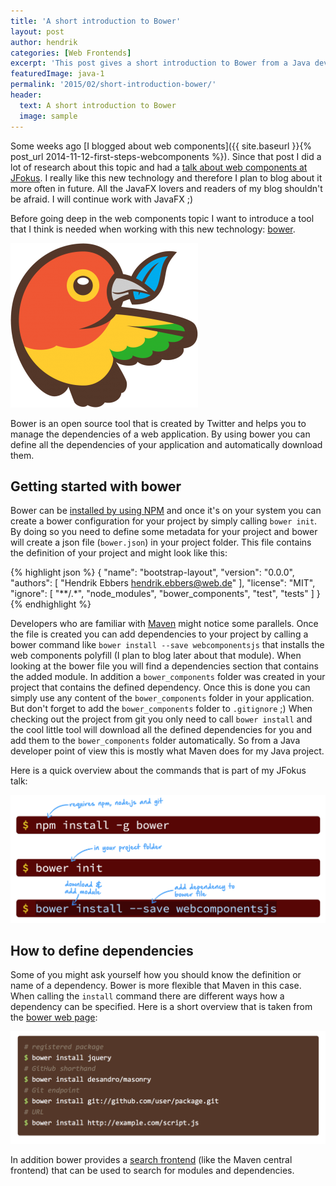 ```yaml
---
title: 'A short introduction to Bower'
layout: post
author: hendrik
categories: [Web Frontends]
excerpt: 'This post gives a short introduction to Bower from a Java developers point of view.'
featuredImage: java-1
permalink: '2015/02/short-introduction-bower/'
header:
  text: A short introduction to Bower
  image: sample
---
```

Some weeks ago [I blogged about web components]({{ site.baseurl }}{% post_url 2014-11-12-first-steps-webcomponents %}). Since that post I did a lot of research about this topic and had a [talk about web components at JFokus](http://www.jfokus.se/jfokus/talks.jsp#WebComponents). I really like this new technology and therefore I plan to blog about it more often in future. All the JavaFX lovers and readers of my blog shouldn't be afraid. I will continue work with JavaFX ;)

Before going deep in the web components topic I want to introduce a tool that I think is needed when working with this new technology: [bower](http://bower.io).

![bower-logo](/assets/posts/guigarage-legacy/bower-logo-300x263.png)

Bower is an open source tool that is created by Twitter and helps you to manage the dependencies of a web application. By using bower you can define all the dependencies of your application and automatically download them.

## Getting started with bower

Bower can be [installed by using NPM](http://bower.io/#install-bower) and once it's on your system you can create a bower configuration for your project by simply calling `bower init`. By doing so you need to define some metadata for your project and bower will create a json file (`bower.json`) in your project folder. This file contains the definition of your project and might look like this:

{% highlight json %}
{
  "name": "bootstrap-layout",
  "version": "0.0.0",
  "authors": [
    "Hendrik Ebbers <hendrik.ebbers@web.de>"
  ],
  "license": "MIT",
  "ignore": [
    "**/.*",
    "node_modules",
    "bower_components",
    "test",
    "tests"
  ]
}
{% endhighlight %}

Developers who are familiar with [Maven](http://maven.apache.org) might notice some parallels. Once the file is created you can add dependencies to your project by calling a bower command like `bower install --save webcomponentsjs` that installs the web components polyfill (I plan to blog later about that module). When looking at the bower file you will find a dependencies section that contains the added module. In addition a `bower_components` folder was created in your project that contains the defined dependency. Once this is done you can simply use any content of the `bower_components` folder in your application. But don't forget to add the `bower_components` folder to `.gitignore` ;) When checking out the project from git you only need to call `bower install` and the cool little tool will download all the defined dependencies for you and add them to the `bower_components` folder automatically. So from a Java developer point of view this is mostly what Maven does for my Java project.

Here is a quick overview about the commands that is part of my JFokus talk:

![bowe-ovwev](/assets/posts/guigarage-legacy/bowe-ovwev.png)

## How to define dependencies

Some of you might ask yourself how you should know the definition or name of a dependency. Bower is more flexible that Maven in this case. When calling the `install` command there are different ways how a dependency can be specified. Here is a short overview that is taken from the [bower web page](http://bower.io/#getting-started):

![bower install](/assets/posts/guigarage-legacy/bower-install.png)

In addition bower provides a [search frontend](http://bower.io/search/) (like the Maven central frontend) that can be used to search for modules and dependencies.
